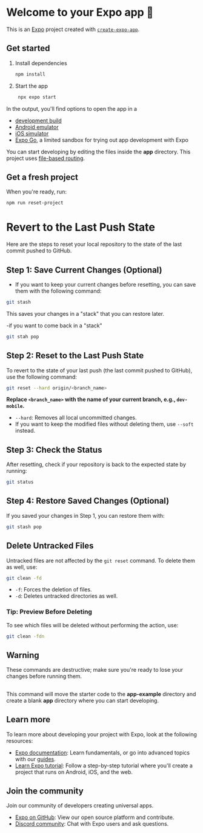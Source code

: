 # Welcome to your Expo app 👋

This is an [Expo](https://expo.dev) project created with [`create-expo-app`](https://www.npmjs.com/package/create-expo-app).

## Get started

1. Install dependencies

   ```bash
   npm install
   ```

2. Start the app

   ```bash
    npx expo start
   ```

In the output, you'll find options to open the app in a

- [development build](https://docs.expo.dev/develop/development-builds/introduction/)
- [Android emulator](https://docs.expo.dev/workflow/android-studio-emulator/)
- [iOS simulator](https://docs.expo.dev/workflow/ios-simulator/)
- [Expo Go](https://expo.dev/go), a limited sandbox for trying out app development with Expo

You can start developing by editing the files inside the **app** directory. This project uses [file-based routing](https://docs.expo.dev/router/introduction).

## Get a fresh project

When you're ready, run:

```bash
npm run reset-project
```


# Revert to the Last Push State

Here are the steps to reset your local repository to the state of the last commit pushed to GitHub.

## Step 1: Save Current Changes (Optional)
- If you want to keep your current changes before resetting, you can save them with the following command:
```bash
git stash
```
This saves your changes in a "stack" that you can restore later.

-if you want to come back in a "stack" 
```bash
git stah pop

```



## Step 2: Reset to the Last Push State
To revert to the state of your last push (the last commit pushed to GitHub), use the following command:
```bash
git reset --hard origin/<branch_name>
```
**Replace `<branch_name>` with the name of your current branch, e.g., `dev-mobile`.**

- `--hard`: Removes all local uncommitted changes.
- If you want to keep the modified files without deleting them, use `--soft` instead.

## Step 3: Check the Status
After resetting, check if your repository is back to the expected state by running:
```bash
git status
```

## Step 4: Restore Saved Changes (Optional)
If you saved your changes in Step 1, you can restore them with:
```bash
git stash pop
```

## Delete Untracked Files
Untracked files are not affected by the `git reset` command. To delete them as well, use:
```bash
git clean -fd
```
- `-f`: Forces the deletion of files.
- `-d`: Deletes untracked directories as well.

### Tip: Preview Before Deleting
To see which files will be deleted without performing the action, use:
```bash
git clean -fdn
```

## Warning
These commands are destructive; make sure you're ready to lose your changes before running them.
## 

This command will move the starter code to the **app-example** directory and create a blank **app** directory where you can start developing.

## Learn more

To learn more about developing your project with Expo, look at the following resources:

- [Expo documentation](https://docs.expo.dev/): Learn fundamentals, or go into advanced topics with our [guides](https://docs.expo.dev/guides).
- [Learn Expo tutorial](https://docs.expo.dev/tutorial/introduction/): Follow a step-by-step tutorial where you'll create a project that runs on Android, iOS, and the web.

## Join the community

Join our community of developers creating universal apps.

- [Expo on GitHub](https://github.com/expo/expo): View our open source platform and contribute.
- [Discord community](https://chat.expo.dev): Chat with Expo users and ask questions.

